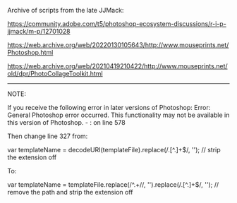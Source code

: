 Archive of scripts from the late JJMack:

https://community.adobe.com/t5/photoshop-ecosystem-discussions/r-i-p-jjmack/m-p/12701028

https://web.archive.org/web/20220130105643/http://www.mouseprints.net/Photoshop.html

https://web.archive.org/web/20210419210422/http://www.mouseprints.net/old/dpr/PhotoCollageToolkit.html
__________

NOTE:

If you receive the following error in later versions of Photoshop:
Error: General Photoshop error occurred. This functionality may not be available in this version of Photoshop. - <no additional information available>: on line 578

Then change line 327 from:

var templateName =  decodeURI(templateFile).replace(/\.[^\.]+$/, '');	// strip the extension off

To:

var templateName = templateFile.replace(/^.+\//, '').replace(/\.[^\.]+$/, '');	// remove the path and strip the extension off
